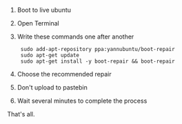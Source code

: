 1) Boot to live ubuntu
2) Open Terminal
3) Write these commands one after another

        sudo add-apt-repository ppa:yannubuntu/boot-repair
        sudo apt-get update
        sudo apt-get install -y boot-repair && boot-repair
    
4) Choose the recommended repair
5) Don't upload to pastebin
6) Wait several minutes to complete the process

That's all.
